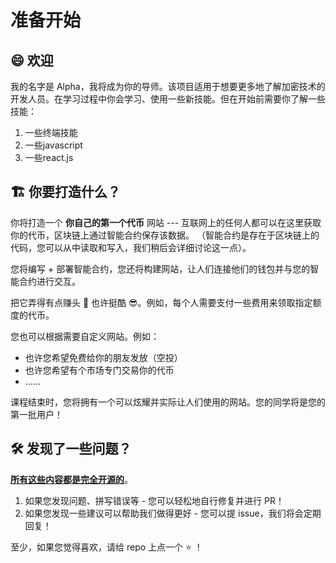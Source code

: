 # 准备开始

## 😄 欢迎

我的名字是 Alpha，我将成为你的导师。该项目适用于想要更多地了解加密技术的开发人员。在学习过程中你会学习、使用一些新技能。但在开始前需要你了解一些技能：

1. 一些终端技能
2. 一些javascript
3. 一些react.js

## 🏗️ 你要打造什么？

你将打造一个 **你自己的第一个代币** 网站 --- 互联网上的任何人都可以在这里获取你的代币，区块链上通过智能合约保存该数据。 （智能合约是存在于区块链上的代码，您可以从中读取和写入，我们稍后会详细讨论这一点）。

您将编写 + 部署智能合约，您还将构建网站，让人们连接他们的钱包并与您的智能合约进行交互。

把它弄得有点赚头 🤑 也许挺酷 😎。例如，每个人需要支付一些费用来领取指定额度的代币。

您也可以根据需要自定义网站。例如：

- 也许您希望免费给你的朋友发放（空投）
- 也许您希望有个市场专门交易你的代币
- ……

课程结束时，您将拥有一个可以炫耀并实际让人们使用的网站。您的同学将是您的第一批用户！

## 🛠️ 发现了一些问题？

**[所有这些内容都是完全开源的](https://github.com/Ed3Academy/blockchain-courses)**。

1. 如果您发现问题、拼写错误等 - 您可以轻松地自行修复并进行 PR！
2. 如果您发现一些建议可以帮助我们做得更好 - 您可以提 issue，我们将会定期回复！

至少，如果您觉得喜欢，请给 repo 上点一个 ⭐ ！
